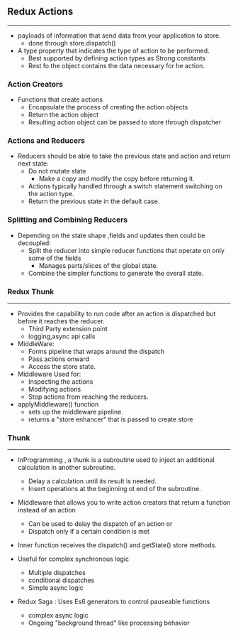 ## Redux Actions

---

- payloads of information that send data from your application to store.
  - done through store.dispatch()
- A type property that indicates the type of action to be performed.
  - Best supported by defining action types as Strong constants
  - Rest fo the object contains the data necessary for he action.

### Action Creators

- Functions that create actions
  - Encapsulate the process of creating the action objects
  - Return the action object
  - Resulting action object can be passed to store through dispatcher

### Actions and Reducers

- Reducers should be able to take the previous state and action and return next state:
  - Do not mutate state
    - Make a copy and modify the copy before returning it.
  - Actions typically handled through a switch statement switching on the action type.
  - Return the previous state in the default case.

### Splitting and Combining Reducers

- Depending on the state shape ,fields and updates then could be decoupled:
  - Split the reducer into simple reducer functions that operate on only some of the fields
    - Manages parts/slices of the global state.
  - Combine the simpler functions to generate the overall state.

### Redux Thunk

---

- Provides the capability to run code after an action is dispatched but before it reaches the reducer.
  - Third Party extension point
  - logging,async api calls
- MiddleWare:
  - Forms pipeline that wraps around the dispatch
  - Pass actions onward
  - Access the store state.
- Middleware Used for:
  - Inspecting the actions
  - Modifying actions
  - Stop actions from reaching the reducers.
- applyMiddleware() function
  - sets up the middleware pipeline.
  - returns a "store enhancer" that is passed to create store

### Thunk

---

- InProgramming , a thunk is a subroutine used to inject an additional calculation in another subroutine.

  - Delay a calculation until its result is needed.
  - Insert operations at the beginning ot end of the subroutine.

- Middleware that allows you to write action creators that return a function instead of an action
  - Can be used to delay the dispatch of an action or
  - Dispatch only if a certain condition is met
- Inner function receives the dispatch() and getState() store methods.

- Useful for complex synchronous logic
  - Multiple dispatches
  - conditional dispatches
  - Simple async logic
- Redux Saga : Uses Es6 generators to control pauseable functions
  - complex async logic
  - Ongoing "background thread" like processing behavior
